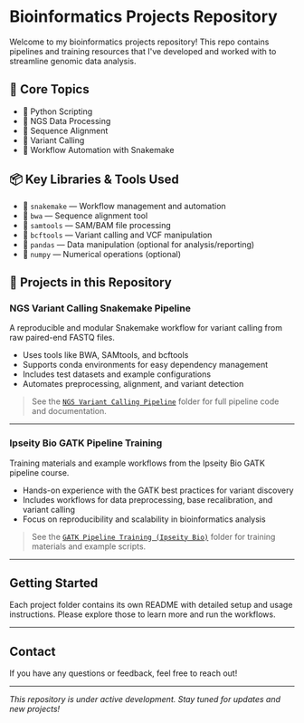 # Bioinformatics Projects Repository

Welcome to my bioinformatics projects repository! This repo contains pipelines and training resources that I've developed and worked with to streamline genomic data analysis.

## 🚀 Core Topics

- 🐍 Python Scripting  
- 🔎 NGS Data Processing  
- 🧬 Sequence Alignment  
- 🧫 Variant Calling  
- 🧪 Workflow Automation with Snakemake  

## 📦 Key Libraries & Tools Used

- 🐍 `snakemake` — Workflow management and automation  
- 🔬 `bwa` — Sequence alignment tool  
- 🔎 `samtools` — SAM/BAM file processing  
- 🧪 `bcftools` — Variant calling and VCF manipulation  
- 🐼 `pandas` — Data manipulation (optional for analysis/reporting)  
- 🔢 `numpy` — Numerical operations (optional)  

## 📁 Projects in this Repository

### NGS Variant Calling Snakemake Pipeline

A reproducible and modular Snakemake workflow for variant calling from raw paired-end FASTQ files.  
- Uses tools like BWA, SAMtools, and bcftools  
- Supports conda environments for easy dependency management  
- Includes test datasets and example configurations  
- Automates preprocessing, alignment, and variant detection  

> See the [`NGS Variant Calling Pipeline`](./NGS_Variant_Calling_Pipeline) folder for full pipeline code and documentation.

---

### Ipseity Bio GATK Pipeline Training

Training materials and example workflows from the Ipseity Bio GATK pipeline course.  
- Hands-on experience with the GATK best practices for variant discovery  
- Includes workflows for data preprocessing, base recalibration, and variant calling  
- Focus on reproducibility and scalability in bioinformatics analysis  

> See the [`GATK Pipeline Training (Ipseity Bio)`](./GATK_Pipeline_Training_(Ipseity_Bio)) folder for training materials and example scripts.

---

## Getting Started

Each project folder contains its own README with detailed setup and usage instructions. Please explore those to learn more and run the workflows.

---

## Contact

If you have any questions or feedback, feel free to reach out!

---

*This repository is under active development. Stay tuned for updates and new projects!*

